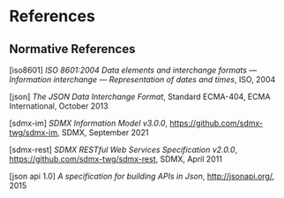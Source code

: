 
# References

## Normative References

[iso8601] *ISO 8601:2004 Data elements and interchange formats — Information
interchange — Representation of dates and times*, ISO, 2004

[json] *The JSON Data Interchange Format*, Standard ECMA-404, ECMA International,
October 2013

[sdmx-im] *SDMX Information Model v3.0.0*, https://github.com/sdmx-twg/sdmx-im,
SDMX, September 2021

[sdmx-rest] *SDMX RESTful Web Services Specification v2.0.0*, https://github.com/sdmx-twg/sdmx-rest,
SDMX, April 2011

[json api 1.0] *A specification for building APIs in Json*, http://jsonapi.org/, 2015
